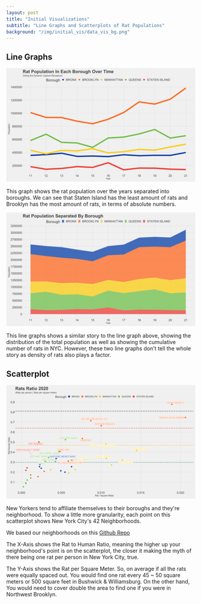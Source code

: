 ```yaml
---
layout: post
title: "Initial Visualizations"
subtitle: "Line Graphs and Scatterplots of Rat Populations"
background: "/img/initial_vis/data_vis_bg.png"
---
```


## Line Graphs

![Non-Stacked](\img\initial_vis\mari_Graph_Non-Stacked_3x5.png)

This graph shows the rat population over the years separated into boroughs. We can see that Staten Island has the least amount of rats and Brooklyn has the most amount of rats, in terms of absolute numbers.

![Stacked](/img/initial_vis/Graph_Stacked_3x5.png)

This line graphs shows a similar story to the line graph above, showing the distribution of the total population as well as showing the cumulative number of rats in NYC. However, these two line graphs don't tell the whole story as density of rats also plays a factor.

## Scatterplot

![Scatterplot](\img\initial_vis\mari_graphNYCRatio20_3x5.png)

New Yorkers tend to affiliate themselves to their boroughs and they're neighborhood. To show a little more granularity, each point on this scatterplot shows New York City's 42 Neighborhoods.

We based our neighborhoods on this [Github Repo](https://github.com/erikgregorywebb/nyc-housing/blob/master/Data/nyc-zip-codes.csv)

The X-Axis shows the Rat to Human Ratio, meaning the higher up your neighborhood's point is on the scatterplot, the closer it making the myth of there being one rat per person in New York City, true.

The Y-Axis shows the Rat per Square Meter. So, on average if all the rats were equally spaced out. You would find one rat every 45 ~ 50 square meters or 500 square feet in Bushwick & Williamsburg. On the other hand, You would need to cover double the area to find one if you were in Northwest Brooklyn.
